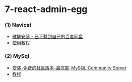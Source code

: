 # 7-react-admin-egg

### (1) Navicat
- [破解安装 - 已下载到自己的百度网盘](https://zhuanlan.zhihu.com/p/235178693)
- [使用教程](https://blog.csdn.net/sisure_shen/article/details/81042254)

### (2) MySql
- [安装-免费的社区版本-最底部-MySQL Community Server](https://dev.mysql.com/downloads/mysql/)
- [教程](https://blog.csdn.net/qq_34889607/article/details/80613028)